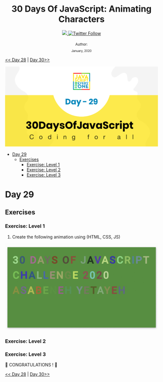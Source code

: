 <div align="center">
  <h1> 30 Days Of JavaScript: Animating Characters</h1>
  <a class="header-badge" target="_blank" href="https://www.linkedin.com/in/asabeneh/">
  <img src="https://img.shields.io/badge/style--5eba00.svg?label=LinkedIn&logo=linkedin&style=social">
  </a>
  <a class="header-badge" target="_blank" href="">
  <img alt="Twitter Follow" src="">
  </a>

<sub>Author:
<a href="" target="_blank"></a><br>
<small> January, 2020</small>
</sub>

</div>

[<< Day 28](../28_Day_Mini_project_leaderboard/28_day_mini_project_leaderboard.md) | [Day 30>>](../30_Day_Mini_project_final/30_day_mini_project_final.md)

![Thirty Days Of JavaScript](../images/banners/day_1_29.png)

- [Day 29](#day-29)
	- [Exercises](#exercises)
		- [Exercise: Level 1](#exercise-level-1)
		- [Exercise: Level 2](#exercise-level-2)
		- [Exercise: Level 3](#exercise-level-3)

# Day 29

## Exercises

### Exercise: Level 1

1. Create the following animation using (HTML, CSS, JS)

![Slider](./../images/projects/dom_min_project_30DaysOfJavaScript_color_changing_day_9.1.gif)


### Exercise: Level 2

### Exercise: Level 3

🎉 CONGRATULATIONS ! 🎉

[<< Day 28](../28_Day_Mini_project_leaderboard/28_day_mini_project_leaderboard.md) | [Day 30>>](../30_Day_Mini_project_final/30_day_mini_project_final.md)
